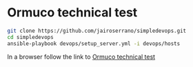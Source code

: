 # Ormuco technical test

  ```Bash
  git clone https://github.com/jairoserrano/simpledevops.git
  cd simpledevops
  ansible-playbook devops/setup_server.yml -i devops/hosts
  ```
In a browser follow the link to [Ormuco technical test](https://jairo.xion-security.science)
